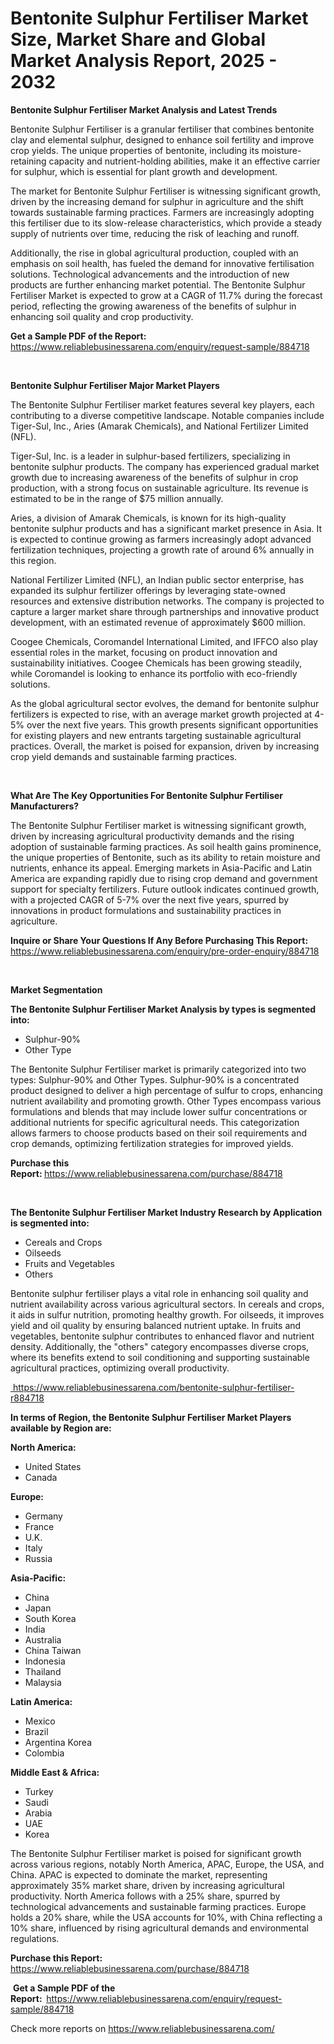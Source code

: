 <p><h1>Bentonite Sulphur Fertiliser Market Size, Market Share and Global Market Analysis Report, 2025 - 2032</h1></p><p><strong>Bentonite Sulphur Fertiliser Market Analysis and Latest Trends</strong></p>
<p><p>Bentonite Sulphur Fertiliser is a granular fertiliser that combines bentonite clay and elemental sulphur, designed to enhance soil fertility and improve crop yields. The unique properties of bentonite, including its moisture-retaining capacity and nutrient-holding abilities, make it an effective carrier for sulphur, which is essential for plant growth and development. </p><p>The market for Bentonite Sulphur Fertiliser is witnessing significant growth, driven by the increasing demand for sulphur in agriculture and the shift towards sustainable farming practices. Farmers are increasingly adopting this fertiliser due to its slow-release characteristics, which provide a steady supply of nutrients over time, reducing the risk of leaching and runoff. </p><p>Additionally, the rise in global agricultural production, coupled with an emphasis on soil health, has fueled the demand for innovative fertilisation solutions. Technological advancements and the introduction of new products are further enhancing market potential. The Bentonite Sulphur Fertiliser Market is expected to grow at a CAGR of 11.7% during the forecast period, reflecting the growing awareness of the benefits of sulphur in enhancing soil quality and crop productivity.</p></p>
<p><strong>Get a Sample PDF of the Report:&nbsp;</strong> <a href="https://www.reliablebusinessarena.com/enquiry/request-sample/884718?utm_campaign=3578&utm_medium=2&utm_source=Github&utm_content=ia&utm_term=02042025&utm_id=bentonite-sulphur-fertiliser">https://www.reliablebusinessarena.com/enquiry/request-sample/884718</a></p>
<p>&nbsp;</p>
<p><strong>Bentonite Sulphur Fertiliser Major Market Players</strong></p>
<p><p>The Bentonite Sulphur Fertiliser market features several key players, each contributing to a diverse competitive landscape. Notable companies include Tiger-Sul, Inc., Aries (Amarak Chemicals), and National Fertilizer Limited (NFL). </p><p>Tiger-Sul, Inc. is a leader in sulphur-based fertilizers, specializing in bentonite sulphur products. The company has experienced gradual market growth due to increasing awareness of the benefits of sulphur in crop production, with a strong focus on sustainable agriculture. Its revenue is estimated to be in the range of $75 million annually.</p><p>Aries, a division of Amarak Chemicals, is known for its high-quality bentonite sulphur products and has a significant market presence in Asia. It is expected to continue growing as farmers increasingly adopt advanced fertilization techniques, projecting a growth rate of around 6% annually in this region.</p><p>National Fertilizer Limited (NFL), an Indian public sector enterprise, has expanded its sulphur fertilizer offerings by leveraging state-owned resources and extensive distribution networks. The company is projected to capture a larger market share through partnerships and innovative product development, with an estimated revenue of approximately $600 million.</p><p>Coogee Chemicals, Coromandel International Limited, and IFFCO also play essential roles in the market, focusing on product innovation and sustainability initiatives. Coogee Chemicals has been growing steadily, while Coromandel is looking to enhance its portfolio with eco-friendly solutions.</p><p>As the global agricultural sector evolves, the demand for bentonite sulphur fertilizers is expected to rise, with an average market growth projected at 4-5% over the next five years. This growth presents significant opportunities for existing players and new entrants targeting sustainable agricultural practices. Overall, the market is poised for expansion, driven by increasing crop yield demands and sustainable farming practices.</p></p>
<p>&nbsp;</p>
<p><strong>What Are The Key Opportunities For Bentonite Sulphur Fertiliser Manufacturers?</strong></p>
<p><p>The Bentonite Sulphur Fertiliser market is witnessing significant growth, driven by increasing agricultural productivity demands and the rising adoption of sustainable farming practices. As soil health gains prominence, the unique properties of Bentonite, such as its ability to retain moisture and nutrients, enhance its appeal. Emerging markets in Asia-Pacific and Latin America are expanding rapidly due to rising crop demand and government support for specialty fertilizers. Future outlook indicates continued growth, with a projected CAGR of 5-7% over the next five years, spurred by innovations in product formulations and sustainability practices in agriculture.</p></p>
<p><strong>Inquire or Share Your Questions If Any Before Purchasing This Report:</strong> <a href="https://www.reliablebusinessarena.com/enquiry/pre-order-enquiry/884718?utm_campaign=3578&utm_medium=2&utm_source=Github&utm_content=ia&utm_term=02042025&utm_id=bentonite-sulphur-fertiliser">https://www.reliablebusinessarena.com/enquiry/pre-order-enquiry/884718</a></p>
<p>&nbsp;</p>
<p><strong>Market Segmentation</strong></p>
<p><strong>The Bentonite Sulphur Fertiliser Market Analysis by types is segmented into:</strong></p>
<p><ul><li>Sulphur-90%</li><li>Other Type</li></ul></p>
<p><p>The Bentonite Sulphur Fertiliser market is primarily categorized into two types: Sulphur-90% and Other Types. Sulphur-90% is a concentrated product designed to deliver a high percentage of sulfur to crops, enhancing nutrient availability and promoting growth. Other Types encompass various formulations and blends that may include lower sulfur concentrations or additional nutrients for specific agricultural needs. This categorization allows farmers to choose products based on their soil requirements and crop demands, optimizing fertilization strategies for improved yields.</p></p>
<p><strong>Purchase this Report:&nbsp;</strong><a href="https://www.reliablebusinessarena.com/purchase/884718?utm_campaign=3578&utm_medium=2&utm_source=Github&utm_content=ia&utm_term=02042025&utm_id=bentonite-sulphur-fertiliser">https://www.reliablebusinessarena.com/purchase/884718</a></p>
<p>&nbsp;</p>
<p><strong>The Bentonite Sulphur Fertiliser Market Industry Research by Application is segmented into:</strong></p>
<p><ul><li>Cereals and Crops</li><li>Oilseeds</li><li>Fruits and Vegetables</li><li>Others</li></ul></p>
<p><p>Bentonite sulphur fertiliser plays a vital role in enhancing soil quality and nutrient availability across various agricultural sectors. In cereals and crops, it aids in sulfur nutrition, promoting healthy growth. For oilseeds, it improves yield and oil quality by ensuring balanced nutrient uptake. In fruits and vegetables, bentonite sulphur contributes to enhanced flavor and nutrient density. Additionally, the "others" category encompasses diverse crops, where its benefits extend to soil conditioning and supporting sustainable agricultural practices, optimizing overall productivity.</p></p>
<p><a href="https://www.reliablebusinessarena.com/bentonite-sulphur-fertiliser-r884718?utm_campaign=3578&utm_medium=2&utm_source=Github&utm_content=ia&utm_term=02042025&utm_id=bentonite-sulphur-fertiliser">&nbsp;https://www.reliablebusinessarena.com/bentonite-sulphur-fertiliser-r884718</a></p>
<p><strong>In terms of Region, the Bentonite Sulphur Fertiliser Market Players available by Region are:</strong></p>
<p>
    <p> <strong> North America: </strong>
        <ul>
            <li>United States</li>
            <li>Canada</li>
        </ul>
        </p> 
    <p> <strong> Europe: </strong>
        <ul>
            <li>Germany</li>
            <li>France</li>
            <li>U.K.</li>
            <li>Italy</li>
            <li>Russia</li>
        </ul>
        </p> 
    <p> <strong> Asia-Pacific: </strong>
        <ul>
            <li>China</li>
            <li>Japan</li>
            <li>South Korea</li>
            <li>India</li>
            <li>Australia</li>
            <li>China Taiwan</li>
            <li>Indonesia</li>
            <li>Thailand</li>
            <li>Malaysia</li>
        </ul>
        </p> 
    <p> <strong> Latin America: </strong>
        <ul>
            <li>Mexico</li>
            <li>Brazil</li>
            <li>Argentina Korea</li>
            <li>Colombia</li>
        </ul>
        </p> 
    <p> <strong> Middle East & Africa: </strong>
        <ul>
            <li>Turkey</li>
            <li>Saudi</li>
            <li>Arabia</li>
            <li>UAE</li>
            <li>Korea</li>
        </ul>
    </p>
    </p>
<p><p>The Bentonite Sulphur Fertiliser market is poised for significant growth across various regions, notably North America, APAC, Europe, the USA, and China. APAC is expected to dominate the market, representing approximately 35% market share, driven by increasing agricultural productivity. North America follows with a 25% share, spurred by technological advancements and sustainable farming practices. Europe holds a 20% share, while the USA accounts for 10%, with China reflecting a 10% share, influenced by rising agricultural demands and environmental regulations.</p></p>
<p><strong>Purchase this Report: </strong><a href="https://www.reliablebusinessarena.com/purchase/884718?utm_campaign=3578&utm_medium=2&utm_source=Github&utm_content=ia&utm_term=02042025&utm_id=bentonite-sulphur-fertiliser">https://www.reliablebusinessarena.com/purchase/884718</a></p>
<p>&nbsp;<strong>Get a Sample PDF of the Report:&nbsp;&nbsp;</strong><a href="https://www.reliablebusinessarena.com/enquiry/request-sample/884718?utm_campaign=3578&utm_medium=2&utm_source=Github&utm_content=ia&utm_term=02042025&utm_id=bentonite-sulphur-fertiliser">https://www.reliablebusinessarena.com/enquiry/request-sample/884718</a></p>
<p><strong></strong></p>
<p>Check more reports on <a href="https://www.reliablebusinessarena.com/?utm_campaign=3578&utm_medium=2&utm_source=Github&utm_content=ia&utm_term=02042025&utm_id=bentonite-sulphur-fertiliser">https://www.reliablebusinessarena.com/</a></p>